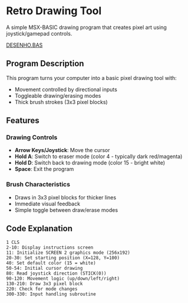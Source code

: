# Retro Drawing Tool

A simple MSX-BASIC drawing program that creates pixel art using joystick/gamepad controls.

[DESENHO.BAS](DESENHO.BAS)

## Program Description

This program turns your computer into a basic pixel drawing tool with:
- Movement controlled by directional inputs
- Toggleable drawing/erasing modes
- Thick brush strokes (3x3 pixel blocks)

## Features

### Drawing Controls
- **Arrow Keys/Joystick**: Move the cursor
- **Hold A**: Switch to eraser mode (color 4 - typically dark red/magenta)
- **Hold D**: Switch back to drawing mode (color 15 - bright white)
- **Space**: Exit the program

### Brush Characteristics
- Draws in 3x3 pixel blocks for thicker lines
- Immediate visual feedback
- Simple toggle between draw/erase modes

## Code Explanation

```basic
1 CLS
2-10: Display instructions screen
11: Initialize SCREEN 2 graphics mode (256x192)
20-30: Set starting position (X=128, Y=100)
40: Set default color (15 = white)
50-54: Initial cursor drawing
80: Read joystick direction (STICK(0))
90-120: Movement logic (up/down/left/right)
130-210: Draw 3x3 pixel block
220: Check for mode changes
300-330: Input handling subroutine